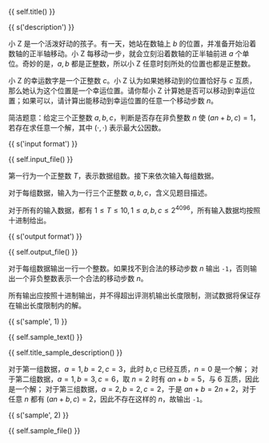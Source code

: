 {{ self.title() }}

{{ s('description') }}

小 Z 是一个活泼好动的孩子。有一天，她站在数轴上 $b$ 的位置，并准备开始沿着数轴的正半轴移动。小 Z 每移动一步，就会立刻沿着数轴的正半轴前进 $a$ 个单位。奇妙的是，$a,b$ 都是正整数，所以小 Z 任意时刻所处的位置也都是正整数。

小 Z 的幸运数字是一个正整数 $c$。小 Z 认为如果她移动到的位置恰好与 $c$ 互质，那么她认为这个位置是一个幸运位置。请你帮小 Z 计算她是否可以移动到幸运位置；如果可以，请计算出能移动到幸运位置的任意一个移动步数 $n$。

简洁题意：给定三个正整数 $a,b,c$，判断是否存在非负整数 $n$ 使 $(an+b, c)=1$，若存在求任意一个解，其中 $(\cdot, \cdot)$ 表示最大公因数。

{{ s('input format') }}

{{ self.input_file() }}

第一行为一个正整数 $T$，表示数据组数。接下来依次输入每组数据。

对于每组数据，输入为一行三个正整数 $a,b,c$，含义见题目描述。

对于所有的输入数据，都有 $1\le T \le 10, 1\le a,b,c \le 2^{4096}$，所有输入数据均按照十进制给出。

{{ s('output format') }}

{{ self.output_file() }}

对于每组数据输出一行一个整数。如果找不到合法的移动步数 $n$ 输出 `-1`，否则输出一个非负整数表示一个合法的移动步数 $n$。

所有输出应按照十进制输出，并不得超出评测机输出长度限制，测试数据将保证存在输出长度限制内的解。

{{ s('sample', 1) }}

{{ self.sample_text() }}

{{ self.title_sample_description() }}

对于第一组数据，$a=1,b=2,c=3$，此时 $b,c$ 已经互质，$n=0$ 是一个解；
对于第二组数据，$a=1,b=3,c=6$，取 $n=2$ 时有 $an+b=5$，与 $6$ 互质，因此是一个解；
对于第三组数据，$a=2,b=2,c=2$，于是 $an+b=2n+2$，对于任意 $n$ 都有 $(an+b,c)=2$，因此不存在这样的 $n$，故输出 `-1`。


{{ s('sample', 2) }}

{{ self.sample_file() }}

